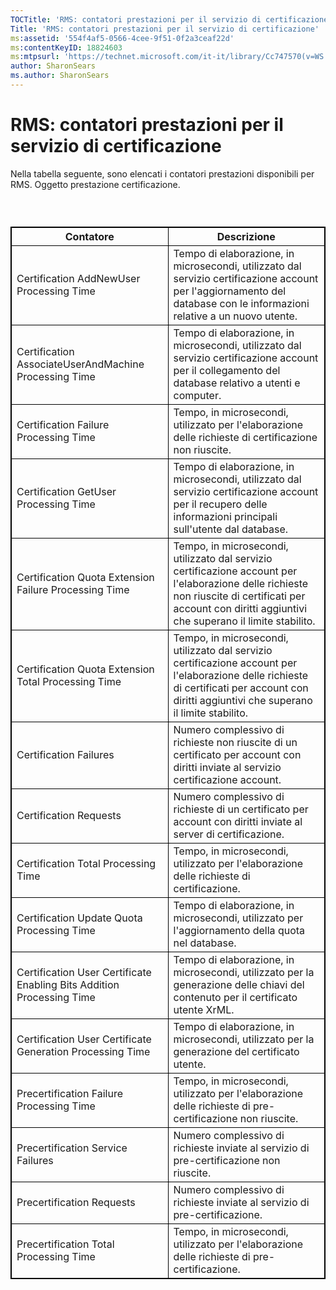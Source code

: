 ```yaml
---
TOCTitle: 'RMS: contatori prestazioni per il servizio di certificazione'
Title: 'RMS: contatori prestazioni per il servizio di certificazione'
ms:assetid: '554f4af5-0566-4cee-9f51-0f2a3ceaf22d'
ms:contentKeyID: 18824603
ms:mtpsurl: 'https://technet.microsoft.com/it-it/library/Cc747570(v=WS.10)'
author: SharonSears
ms.author: SharonSears
---
```


RMS: contatori prestazioni per il servizio di certificazione
============================================================

Nella tabella seguente, sono elencati i contatori prestazioni disponibili per RMS. Oggetto prestazione certificazione.

###  

 
<table style="border:1px solid black;">
<colgroup>
<col width="50%" />
<col width="50%" />
</colgroup>
<thead>
<tr class="header">
<th style="border:1px solid black;" >Contatore</th>
<th style="border:1px solid black;" >Descrizione</th>
</tr>
</thead>
<tbody>
<tr class="odd">
<td style="border:1px solid black;">Certification AddNewUser Processing Time</td>
<td style="border:1px solid black;">Tempo di elaborazione, in microsecondi, utilizzato dal servizio certificazione account per l'aggiornamento del database con le informazioni relative a un nuovo utente.</td>
</tr>
<tr class="even">
<td style="border:1px solid black;">Certification AssociateUserAndMachine Processing Time</td>
<td style="border:1px solid black;">Tempo di elaborazione, in microsecondi, utilizzato dal servizio certificazione account per il collegamento del database relativo a utenti e computer.</td>
</tr>
<tr class="odd">
<td style="border:1px solid black;">Certification Failure Processing Time</td>
<td style="border:1px solid black;">Tempo, in microsecondi, utilizzato per l'elaborazione delle richieste di certificazione non riuscite.</td>
</tr>
<tr class="even">
<td style="border:1px solid black;">Certification GetUser Processing Time</td>
<td style="border:1px solid black;">Tempo di elaborazione, in microsecondi, utilizzato dal servizio certificazione account per il recupero delle informazioni principali sull'utente dal database.</td>
</tr>
<tr class="odd">
<td style="border:1px solid black;">Certification Quota Extension Failure Processing Time</td>
<td style="border:1px solid black;">Tempo, in microsecondi, utilizzato dal servizio certificazione account per l'elaborazione delle richieste non riuscite di certificati per account con diritti aggiuntivi che superano il limite stabilito.</td>
</tr>
<tr class="even">
<td style="border:1px solid black;">Certification Quota Extension Total Processing Time</td>
<td style="border:1px solid black;">Tempo, in microsecondi, utilizzato dal servizio certificazione account per l'elaborazione delle richieste di certificati per account con diritti aggiuntivi che superano il limite stabilito.</td>
</tr>
<tr class="odd">
<td style="border:1px solid black;">Certification Failures</td>
<td style="border:1px solid black;">Numero complessivo di richieste non riuscite di un certificato per account con diritti inviate al servizio certificazione account.</td>
</tr>
<tr class="even">
<td style="border:1px solid black;">Certification Requests</td>
<td style="border:1px solid black;">Numero complessivo di richieste di un certificato per account con diritti inviate al server di certificazione.</td>
</tr>
<tr class="odd">
<td style="border:1px solid black;">Certification Total Processing Time</td>
<td style="border:1px solid black;">Tempo, in microsecondi, utilizzato per l'elaborazione delle richieste di certificazione.</td>
</tr>
<tr class="even">
<td style="border:1px solid black;">Certification Update Quota Processing Time</td>
<td style="border:1px solid black;">Tempo di elaborazione, in microsecondi, utilizzato per l'aggiornamento della quota nel database.</td>
</tr>
<tr class="odd">
<td style="border:1px solid black;">Certification User Certificate Enabling Bits Addition Processing Time</td>
<td style="border:1px solid black;">Tempo di elaborazione, in microsecondi, utilizzato per la generazione delle chiavi del contenuto per il certificato utente XrML.</td>
</tr>
<tr class="even">
<td style="border:1px solid black;">Certification User Certificate Generation Processing Time</td>
<td style="border:1px solid black;">Tempo di elaborazione, in microsecondi, utilizzato per la generazione del certificato utente.</td>
</tr>
<tr class="odd">
<td style="border:1px solid black;">Precertification Failure Processing Time</td>
<td style="border:1px solid black;">Tempo, in microsecondi, utilizzato per l'elaborazione delle richieste di pre-certificazione non riuscite.</td>
</tr>
<tr class="even">
<td style="border:1px solid black;">Precertification Service Failures</td>
<td style="border:1px solid black;">Numero complessivo di richieste inviate al servizio di pre-certificazione non riuscite.</td>
</tr>
<tr class="odd">
<td style="border:1px solid black;">Precertification Requests</td>
<td style="border:1px solid black;">Numero complessivo di richieste inviate al servizio di pre-certificazione.</td>
</tr>
<tr class="even">
<td style="border:1px solid black;">Precertification Total Processing Time</td>
<td style="border:1px solid black;">Tempo, in microsecondi, utilizzato per l'elaborazione delle richieste di pre-certificazione.</td>
</tr>
</tbody>
</table>
